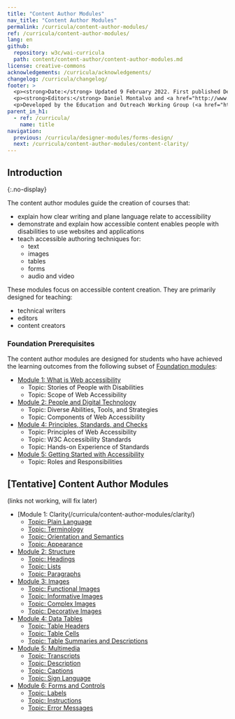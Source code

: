 ```yaml
---
title: "Content Author Modules"
nav_title: "Content Author Modules"
permalink: /curricula/content-author-modules/
ref: /curricula/content-author-modules/
lang: en
github:
  repository: w3c/wai-curricula
  path: content/content-author/content-author-modules.md
license: creative-commons
acknowledgements: /curricula/acknowledgements/
changelog: /curricula/changelog/
footer: >
  <p><strong>Date:</strong> Updated 9 February 2022. First published December 2019.</p>
  <p><strong>Editors:</strong> Daniel Montalvo and <a href="http://www.w3.org/People/shadi/">Shadi Abou-Zahra</a>. Contributors: <a href="https://www.w3.org/WAI/EO/EOWG-members">EOWG Participants</a>. ACKNOWLEDGEMENTS lists contributors and credits.</p>
  <p>Developed by the Education and Outreach Working Group (<a href="http://www.w3.org/WAI/EO/">EOWG</a>). Developed with support from the <a href="https://www.w3.org/WAI/about/projects/wai-guide/">WAI-Guide Project</a> funded by the European Commission (EC) under the Horizon 2020 program (Grant Agreement 822245).</p>
parent_in_h1:
  - ref: /curricula/
    name: title
navigation:
  previous: /curricula/designer-modules/forms-design/
  next: /curricula/content-author-modules/content-clarity/
---
```


## Introduction
{:.no-display}

The content author modules guide the creation of courses that:

* explain how clear writing and plane language relate to accessibility
* demonstrate and explain how accessible content enables people with disabilities to use websites and applications
* teach accessible authoring techniques for:
  * text
  * images
  * tables
  * forms
  * audio and video

These modules focus on accessible content creation. They are primarily designed for teaching:

* technical writers
* editors
* content creators

### Foundation Prerequisites

The content author modules are designed for students who have achieved the learning outcomes from the following subset of [Foundation modules](/curricula/foundation-modules/):

* [Module 1: What is Web accessibility](/curricula/foundation-modules/what-is-web-accessibility/)
  * Topic: Stories of People with Disabilities
  * Topic: Scope of Web Accessibility
* [Module 2: People and Digital Technology](/curricula/foundation-modules/people-and-digital-technology/)
  * Topic: Diverse Abilities, Tools, and Strategies
  * Topic: Components of Web Accessibility
* [Module 4: Principles, Standards, and Checks](/curricula/foundation-modules/principles-standards-and-checks/)
  * Topic: Principles of Web Accessibility
  * Topic: W3C Accessibility Standards
  * Topic: Hands-on Experience of Standards
* [Module 5: Getting Started with Accessibility](/curricula/foundation-modules/getting-started-with-accessibility/)
  * Topic: Roles and Responsibilities

## [Tentative] Content Author Modules

(links not working, will fix later)

-   [Module 1: Clarity(/curricula/content-author-modules/clarity/)
    -   [Topic: Plain Language](/curricula/content-author-modules/#topic-plain-language)
    -   [Topic: Terminology](/curricula/content-author-modules/)
    -   [Topic: Orientation and Semantics](/curricula/content-author-modules/)
    -   [Topic: Appearance](/curricula/content-author-modules/)
-   [Module 2: Structure](/curricula/content-author-modules/structure/)
    -   [Topic: Headings](/curricula/content-author-modules/structure/)
    -   [Topic: Lists](/curricula/content-author-modules/structure/)
    -   [Topic: Paragraphs](/curricula/content-author-modules/structure/)
-   [Module 3: Images](/curricula/content-author-modules/)
    -   [Topic: Functional Images](/curricula/content-author-modules/)
    -   [Topic: Informative Images](/curricula/content-author-modules/)
    -   [Topic: Complex Images](/curricula/content-author-modules/)
    -   [Topic: Decorative Images](/curricula/content-author-modules/)
-   [Module 4: Data Tables](/curricula/content-author-modules/)
    -   [Topic: Table Headers](/curricula/content-author-modules/)
    -   [Topic: Table Cells](/curricula/content-author-modules/)
    -   [Topic: Table Summaries and Descriptions](/curricula/content-author-modules/)
-   [Module 5: Multimedia](/curricula/content-author-modules/)
    -   [Topic: Transcripts](/curricula/content-author-modules/)
    -   [Topic: Description](/curricula/content-author-modules/)
    -   [Topic: Captions](/curricula/content-author-modules/)
    -   [Topic: Sign Language](/curricula/content-author-modules/)
-   [Module 6: Forms and Controls](/curricula/content-author-modules/forms-and-controls/)
    -   [Topic: Labels](/curricula/content-author-modules/)
    -   [Topic: Instructions](/curricula/content-author-modules/)
    -   [Topic: Error Messages](/curricula/content-author-modules/)
